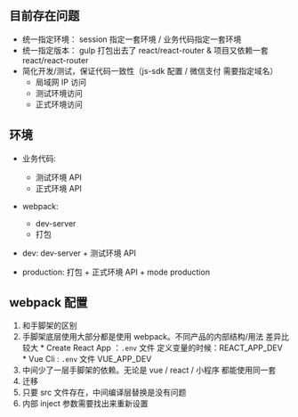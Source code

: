 ## 目前存在问题
* 统一指定环境： session 指定一套环境 / 业务代码指定一套环境
* 统一指定版本： gulp 打包出去了 react/react-router &  项目又依赖一套 react/react-router
* 简化开发/测试，保证代码一致性（js-sdk 配置 / 微信支付 需要指定域名）
  * 局域网 IP 访问
  * 测试环境访问 
  * 正式环境访问

## 环境
* 业务代码:
  * 测试环境 API
  * 正式环境 API
* webpack: 
  * dev-server
  * 打包

* dev: dev-server + 测试环境 API
* production: 打包 + 正式环境 API + mode production


## webpack 配置
1. 和手脚架的区别
  1. 手脚架底层使用大部分都是使用 webpack。不同产品的内部结构/用法 差异比较大
    * Create React App ：`.env` 文件 定义变量的时候：REACT_APP_DEV
    * Vue Cli : `.env` 文件 VUE_APP_DEV
  2. 中间少了一层手脚架的依赖。无论是 vue / react / 小程序 都能使用同一套
2. 迁移
  1. 只要 src 文件存在，中间编译层替换是没有问题
  2. 内部 inject 参数需要找出来重新设置
